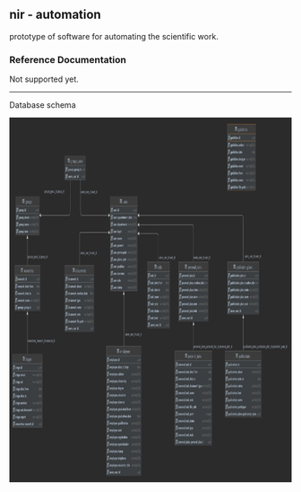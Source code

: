 ## nir - automation
prototype of software for automating the scientific work.
### Reference Documentation
Not supported yet.

---

Database schema
<div align="center">
  <img src="https://github.com/shvetsov-as/nir-automation/blob/develop/database_schema.jpg" width="1200" height="650"/>
</div>



